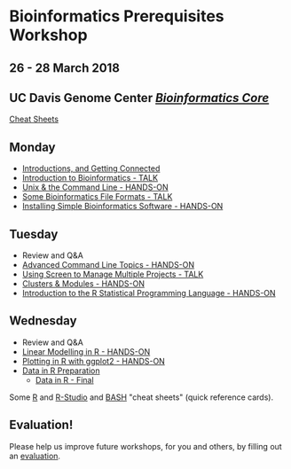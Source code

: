 # Bioinformatics Prerequisites Workshop
## 26 - 28 March 2018
## UC Davis Genome Center [*Bioinformatics Core*](http://bioinformatics.ucdavis.edu/)

[Cheat Sheets](Cheat_Sheets/index.md)

Monday
----------
* [Introductions, and Getting Connected](monday/logging-in.md)
* [Introduction to Bioinformatics - TALK](monday/What_is_Bioinformatics.pdf)
* [Unix & the Command Line - HANDS-ON](monday/command-line-intro.md)
* [Some Bioinformatics File Formats - TALK](monday/formats.pdf)
* [Installing Simple Bioinformatics Software - HANDS-ON](monday/software.md)

Tuesday
----------

* Review and Q&A
* [Advanced Command Line Topics - HANDS-ON](tuesday/advanced-command-line.md)
* [Using Screen to Manage Multiple Projects - TALK](tuesday/screen.pdf) 
* [Clusters & Modules - HANDS-ON](tuesday/cluster.md)
* [Introduction to the R Statistical Programming Language - HANDS-ON](tuesday/Intro2R.md)

Wednesday
------------

* Review and Q&A
* [Linear Modelling in R - HANDS-ON](wednesday/WedAM.html)
* [Plotting in R with ggplot2 - HANDS-ON](wednesday/ggplot2.md)
* [Data in R Preparation](Data_in_R/data_in_R_prepare.md)
	* [Data in R - Final](Data_in_R/data_in_R.md)
	
Some [R](Short-refcard.pdf) and [R-Studio](rstudio-IDE-cheatsheet.pdf) and [BASH](fwunixref.pdf) "cheat sheets" (quick reference cards).

Evaluation!
----------

Please help us improve future workshops, for you and others, by filling out an [evaluation](https://).


